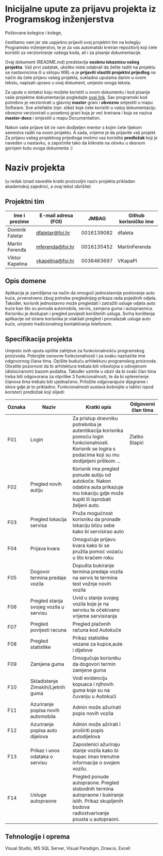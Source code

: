 # Inicijalne upute za prijavu projekta iz Programskog inženjerstva

Poštovane kolegice i kolege, 

čestitamo vam jer ste uspješno prijavili svoj projektni tim na kolegiju Programsko inženjerstvo, te je za vas automatski kreiran repozitorij koji ćete koristiti za verzioniranje vašega koda, ali i za pisanje dokumentacije.

Ovaj dokument (README.md) predstavlja **osobnu iskaznicu vašeg projekta**. Vaš prvi zadatak, ukoliko niste odabrali da želite raditi na projektu sa nastavnicima ili u sklopu WBL-a je **prijaviti vlastiti projektni prijedlog** na način da ćete prijavu vašeg projekta, sukladno uputama danim u ovom tekstu, napisati upravo u ovaj dokument, umjesto ovoga teksta.

Za upute o sintaksi koju možete koristiti u ovom dokumentu i kod pisanje vaše projektne dokumentacije pogledajte [ovaj link](https://guides.github.com/features/mastering-markdown/).
Sav programski kod potrebno je verzionirati u glavnoj **master** grani i **obvezno** smjestiti u mapu Software. Sve artefakte (npr. slike) koje ćete koristiti u vašoj dokumentaciju obvezno verzionirati u posebnoj grani koja je već kreirana i koja se naziva **master-docs** i smjestiti u mapu Documentation.

Nakon vaše prijave bit će vam dodijeljen mentor s kojim ćete tijekom semestra raditi na ovom projektu. A sada, vrijeme je da prijavite vaš projekt. Za prijavu vašeg projektnog prijedloga molimo vas koristite **predložak** koji je naveden u nastavku, a započnite tako da kliknete na *olovku* u desnom gornjem kutu ovoga dokumenta :) 

# Naziv projekta
(u redak iznad navedite kratki proizvoljni naziv projekta prikladan akademskoj zajednici, a ovaj tekst obrišite)

## Projektni tim

Ime i prezime | E-mail adresa (FOI) | JMBAG | Github korisničko ime
------------  | ------------------- | ----- | ---------------------
Dominik Faletar|dfaletar@foi.hr|0016139082|dfaleta
Martin Ferenđa|mferenda@foi.hr|0016135452|MartinFerenda
Viktor Kapelina|vkapelina@foi.hr|0036463697|VKapaPI



## Opis domene
Aplikacija je zamišljena na način da omogući jednostavnije poslovanje auto kuće, prvenstveno zbog potrebe preglednijeg prikaza rada pojedinih odjela. Također, korisnik jednostavno može pregledati i zatražiti usluge odjela auto kuće kao što su ponuda automobila, servis, zamjena guma i autopraonica. Korisniku je dostupan i pregled povijesti korištenih usluga. Svrha korištenja aplikacije od strane korisnika je olakšati pregled i pronalazak usluga auto kuće, umjesto tradicionalnog kontaktiranja telefonom.
## Specifikacija projekta
Umjesto ovih uputa opišite zahtjeve za funkcionalnošću programskog proizvoda. Pobrojite osnovne funkcionalnosti i za svaku naznačite ime odgovornog člana tima. Opišite buduću arhitekturu programskog proizvoda. Obratite pozornost da bi arhitektura trebala biti višeslojna s odvojenom (dislociranom) bazom podatka. Također uzmite u obzir da bi svaki član tima treba biti odgovorana za otprilike 3 funkcionalnosti, te da bi opterećenje članova tima trebalo biti ujednačeno. Priložite odgovarajuće dijagrame i skice gdje je to prikladno. Funkcionalnosti sustava bobrojite u tablici ispod koristeći predložak koji slijedi:

Oznaka | Naziv | Kratki opis | Odgovorni član tima
------ | ----- | ----------- | -------------------
F01 | Login | Za pristup dnevniku potrebnba je autentikacija korisnika pomoću login funkcionalnosti. Korisnik se logira s podacima koji su mu dodijeljeni prilikom ... | Zlatko Stapić
F02|Pregled novih autiju|Korisnik ima pregled ponude autiju od autokoče. Nakon odabira auta prikazuje mu lokaciju gdje može kupiti ili isprobati željeni auto.|
F03|Pregled lokacija servisa|Pruža mogućnost korisniku da pronađe lokaciju blizu sebe kako bi servisirao auto|
F04|Prijava kvara|Omogućuje prijavu kvara kako bi se pružila pomoć vozaću u što kraćem roku|
F05|Dogovor termina predaje vozila|Dopušta bukiranje termina predaje vozila na servis te termina test vožnje novih vozila|
F06|Pregled stanja svojeg vozila u servisu|Uvid u stanje svojeg vozila koje je na servisu te očekivano vrijeme servisiranja|
F07|Pregled povijesti racuna|Pregled plačenih računa kod Autokuče|
F08|Pregled statistike|Prikaz statistike vezane za kupce,aute i dijelove|
F09|Zamjena guma|Omogučuje korisniku da dogovori termin zamjene guma|
F10|Skladistenje Zimskih/Ljetnih guma|Vodi evidenciju kopuaca i njihovih guma koje su na čuvanju u Autokući|
F11|Azuriranje popisa novih automobila|Admin može ažurirati popis novih vozila|
F12|Azuriranje popisa auto dijelova|Admin može ažrirati i proširiti popis autodijelova|
F13|Prikaz i unos odataka o servisu|Zaposlenici ažuriraju stanje vozila kako bi kupac imao trenutne informacije o svojem vozilu.|
F14|Usluge autopraone|Pregled ponude autopraone. Pregled slobodnih termina autopraone i bukiranje istih. Prikaz skupljenih bodova radiostvarivanje pousta u autopraoni.|

## Tehnologije i oprema
Visual Studio, MS SQL Server, Visual Paradigm, Draw.io, Excell
